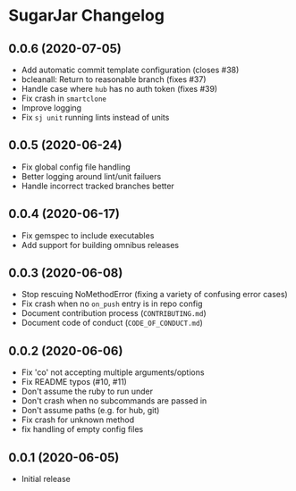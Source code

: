 # SugarJar Changelog

## 0.0.6 (2020-07-05)

* Add automatic commit template configuration (closes #38)
* bcleanall: Return to reasonable branch (fixes #37)
* Handle case where `hub` has no auth token (fixes #39)
* Fix crash in `smartclone`
* Improve logging
* Fix `sj unit` running lints instead of units

## 0.0.5 (2020-06-24)

* Fix global config file handling
* Better logging around lint/unit failuers
* Handle incorrect tracked branches better

## 0.0.4 (2020-06-17)

* Fix gemspec to include executables
* Add support for building omnibus releases

## 0.0.3 (2020-06-08)

* Stop rescuing NoMethodError (fixing a variety of confusing error cases)
* Fix crash when no `on_push` entry is in repo config
* Document contribution process (`CONTRIBUTING.md`)
* Document code of conduct (`CODE_OF_CONDUCT.md`)

## 0.0.2 (2020-06-06)

* Fix 'co' not accepting multiple arguments/options
* Fix README typos (#10, #11)
* Don't assume the ruby to run under
* Don't crash when no subcommands are passed in
* Don't assume paths (e.g. for hub, git)
* Fix crash for unknown method
* fix handling of empty config files

## 0.0.1 (2020-06-05)

* Initial release
